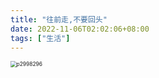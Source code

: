 ```yaml
---
title: "往前走,不要回头"
date: 2022-11-06T02:02:06+08:00
tags: ["生活"]
---
```


<img src="http://inksnw.asuscomm.com:3001/blog/往前走,不要回头_bbe2fd51b3c57733a6880061e361441c.webp" alt="p2998296" style="zoom:60%;" />

